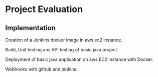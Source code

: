 # Project Evaluation

## Implementation
Creation of a Jenkins docker image in aws ec2 instance.

Build, Unit testing ans API testing of basic java project.

Deployment of basic java application on aws EC2 instance with Docker.

Webhooks with github and jenkins.
